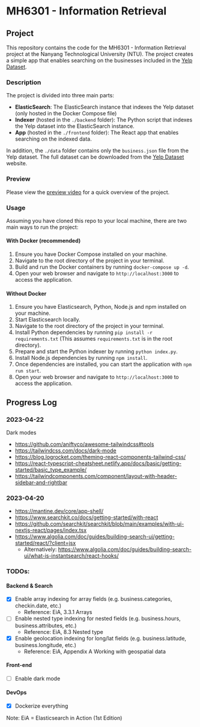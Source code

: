 # MH6301 - Information Retrieval

## Project

This repository contains the code for the MH6301 - Information Retrieval project at the Nanyang Technological University (NTU). The project creates a simple app that enables searching on the businesses included in the [Yelp Dataset](https://www.yelp.com/dataset).

### Description

The project is divided into three main parts:

- **ElasticSearch**: The ElasticSearch instance that indexes the Yelp dataset (only hosted in the Docker Compose file)
- **Indexer** (hosted in the `./backend` folder): The Python script that indexes the Yelp dataset into the ElasticSearch instance.
- **App** (hosted in the `./frontend` folder): The React app that enables searching on the indexed data.

In addition, the `./data` folder contains only the `business.json` file from the Yelp dataset. The full dataset can be downloaded from the [Yelp Dataset](https://www.yelp.com/dataset) website.

### Preview

Please view the [preview video](https://www.loom.com/share/94a4e1da0b704fafb01f7b2b46bf06e6) for a quick overview of the project.

### Usage

Assuming you have cloned this repo to your local machine, there are two main ways to run the project:

#### With Docker (recommended)

1. Ensure you have Docker Compose installed on your machine.
2. Navigate to the root directory of the project in your terminal.
3. Build and run the Docker containers by running `docker-compose up -d`.
4. Open your web browser and navigate to `http://localhost:3000` to access the application.

#### Without Docker

1. Ensure you have Elasticsearch, Python, Node.js and npm installed on your machine.
2. Start Elasticsearch locally.
3. Navigate to the root directory of the project in your terminal.
4. Install Python dependencies by running `pip install -r requirements.txt` (This assumes `requirements.txt` is in the root directory).
5. Prepare and start the Python indexer by running `python index.py`.
6. Install Node.js dependencies by running `npm install`.
7. Once dependencies are installed, you can start the application with `npm run start`.
8. Open your web browser and navigate to `http://localhost:3000` to access the application.

## Progress Log

### 2023-04-22

Dark modes

- https://github.com/aniftyco/awesome-tailwindcss#tools
- https://tailwindcss.com/docs/dark-mode
- https://blog.logrocket.com/theming-react-components-tailwind-css/
- https://react-typescript-cheatsheet.netlify.app/docs/basic/getting-started/basic_type_example/
- https://tailwindcomponents.com/component/layout-with-header-sidebar-and-rightbar

### 2023-04-20

- https://mantine.dev/core/app-shell/
- https://www.searchkit.co/docs/getting-started/with-react
- https://github.com/searchkit/searchkit/blob/main/examples/with-ui-nextjs-react/pages/index.tsx
- https://www.algolia.com/doc/guides/building-search-ui/getting-started/react/?client=jsx
    - Alternatively: https://www.algolia.com/doc/guides/building-search-ui/what-is-instantsearch/react-hooks/


### TODOs:

#### Backend & Search

- [x] Enable array indexing for array fields (e.g. business.categories, checkin.date, etc.)
    - Reference: EiA, 3.3.1 Arrays
- [ ] Enable nested type indexing for nested fields (e.g. business.hours, business.attributes, etc.)
    - Reference: EiA, 8.3 Nested type
- [x] Enable geolocation indexing for long/lat fields (e.g. business.latitude, business.longitude, etc.)
    - Reference: EiA, Appendix A Working with geospatial data

#### Front-end

- [ ] Enable dark mode

#### DevOps

- [x] Dockerize everything

Note: EiA = Elasticsearch in Action (1st Edition)
